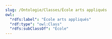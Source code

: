 ```yaml
---
slug: /Ontologie/Classes/École arts appliqués
owl:
  "rdfs:label": "École arts appliqués"
  "rdf:type": "owl:Class"
  "rdfs:subClassOf": "École"
---
```


<OntologyTable frontMatter={frontMatter}/>

